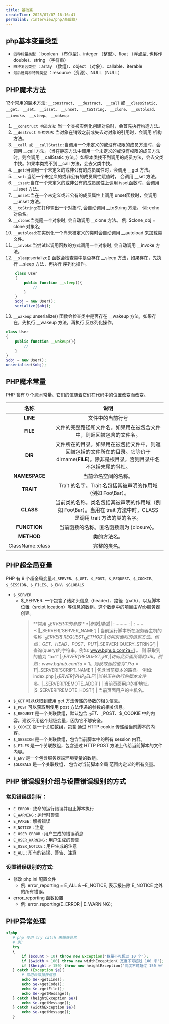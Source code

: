 ```yaml
---
title: 基础篇
createTime: 2025/07/07 16:16:41
permalink: /interview/php/基础篇/
---
```



## php基本变量类型

- `四种标量类型` ：boolean （布尔型）、integer （整型）、float （浮点型, 也称作 double)、string （字符串）
- `四种复合类型` ：array （数组）、object （对象）、callable、iterable
- `最后是两种特殊类型` ：resource（资源）、NULL（NULL）

## PHP魔术方法

13个常用的魔术方法:  `__construct`、 `__destruct`、 `__call` 或 `__classStatic`、 `__get`、 `__set`、 `__isset`、 `__unset`、 `__toString`、 `__clone`、 `__sutoload`、 `__invoke`、 `__sleep`、 `__wakeup`

1. `__construct 构造方法`: 当一个类被实例化创建对象时，会首先执行构造方法。
2. `__destruct 析构方法`: 当对象在销毁之前或失去对对象的引用时，会调用 析构方法。
3. `__call 或 __callStatic` :当调用一个未定义的或没有权限的成员方法时，会调用 __call 方法。（当在静态方法中调用一个未定义的或没有权限的成员方法时，则会调用 __callStatic 方法。）如果本类找不到调用的成员方法，会去父类中找。如果本类找不到 __call 方法，会去父类中找。
4. `__get`:当调用一个未定义的或非公有的成员属性时，会调用 __get 方法。
5. `__set`: 当给一个未定义的或非公有的成员属性赋值时， 会调用 __set 方法。
6. `__isset`:当在一个未定义的或非公有的成员属性上调用 isset函数时，会调用 __isset 方法。
7. `__unset`:当在一个未定义或非公有的成员属性上调用 unset函数时，会调用 __unset 方法。
8. `__toString`:在打印输出一个对象时, 会自动调用 __toString 方法。 例: echo 对象名。
9. `__clone`:当克隆一个对象时, 会自动调用 __clone 方法。 例: $clone_obj = clone 对象名;
10. `__autoload`:在实例化一个尚未被定义的类时会自动调用 __autoload 来加载类文件。
11. `__invoke`:当尝试以调用函数的方式调用一个对象时, 会自动调用 __invoke 方法。
12. `__sleep`:serialize() 函数会检查类中是否存在 __sleep 方法，如果存在，先执行 __sleep 方法，再执行 序列化操作。
```php
    class User
    {
        public function __sleep(){
            // 
        }
    }
    $obj = new User();
    serialize($obj);
```

13.  `__wakeup`:unserialize() 函数会检查类中是否存在 __wakeup 方法，如果存在，先执行 __wakeup 方法，再执行 反序列化操作。  
```php
class User
{
    public function __wakeup(){
        // 
    }
}
$obj = new User();
unserialize($obj);
```

## PHP魔术常量

PHP 含有 9 个魔术常量。它们的值随着它们在代码中的位置改变而改变。

|        名称        |                                       说明                                        |
|:----------------:|:-------------------------------------------------------------------------------:|
|     __LINE__     |                                    文件中的当前行号                                     |
|     __FILE__     |                       文件的完整路径和文件名。如果用在被包含文件中，则返回被包含的文件名。                        |
|     __DIR__      | 文件所在的目录。如果用在被包括文件中，则返回被包括的文件所在的目录。它等价于 dirname(__FILE__)。除非是根目录，否则目录中名不包括末尾的斜杠。 |
|  __NAMESPACE__   |                                   当前命名空间的名称。                                    |
|    __TRAIT__     |                    Trait 的名字。Trait 名包括其被声明的作用域（例如 Foo\Bar）。                     |
|    __CLASS__     |     当前类的名称。类名包括其被声明的作用域（例如 Foo\Bar）。当用在 trait 方法中时，CLASS 是调用 trait 方法的类的名字。     |
|   __FUNCTION__   |                            当前函数的名称。匿名函数则为 {closure}。                            |
|    __METHOD__    |                                     类的方法名。                                      |
| ClassName::class |                                     完整的类名。                                      |

## PHP超全局变量
PHP 有 9 个超全局变量:`$_SERVER`、`$_GET`、`$_POST`、`$_REQUEST`、`$_COOKIE`、`$_SESSION`、`$_FILES`、`$_ENV`、`$GLOBALS`

- `$_SERVER`
  - $_SERVER: 一个包含了诸如头信息（header）、路径（path）、以及脚本位置（srcipt location）等信息的数组。这个数组中的项目由Web服务器创建。
    > **常用 $_SERVER 中的参数**
    > |参数 |	                        描述|
    > |:---:|:---:|
    > |$_SERVER['SERVER_NAME']    |      当前运行脚本所在服务器主机的名称
    > |$_SERVER['REQUEST_METHOD'] |      访问页面时的请求方法。例如：GET、HEAD，POST，PUT
    > |$_SERVER['QUERY_STRING']	  |   查询(query)的字符串。例如: www.bqhub.com?a=1 。 则 获取到的值为 “a=1”
    > |$_SERVER['REQUEST_URI']    |      访问此页面所需的URI。例如: www.bqhub.com?a=1 。 则 获取到的值为 “/?a=1”
    > |$_SERVER['SCRIPT_NAME']    |      包含当前脚本的路径。 例如: index.php
    > |$_SERVER['PHP_SELF']       |      当前正在执行的脚本文件名。
    > |$_SERVER['REMOTE_ADDR']    |      当前页面用户的IP地址。
    > |$_SERVER['REMOTE_HOST']    |      当前页面用户的主机名。
- `$_GET` 可以获取到使用 get 方法传递的参数的相关信息。
- `$_POST` 可以获取到使用 post 方法传递的参数的相关信息。
- `$_REQUEST` 是一个关联数组，默认包含 $_GET、$_POST、$_COOKIE 中的内容。建议不用这个超级变量，因为它不够安全。
- `$_COOKIE` 是一个关联数组，包含 通过 HTTP cookie 传递给当前脚本的内容。
- `$_SESSION` 是一个关联数组，包含当前脚本中的所有 session 内容。
- `$_FILES` 是一个关联数组，包含通过 HTTP POST 方法上传给当前脚本的文件内容。
- `$_ENV` 是一个包含服务器端环境变量的数组。
- `$GLOBALS` 是一个关联数组， 包含对当前脚本全局 范围内定义的所有变量。


## PHP 错误级别介绍与设置错误级别的方式
### 常见错误级别有：
 - `E_ERROR` : 致命的运行错误并阻止脚本执行
 - `E_WARNING` : 运行时警告
 - `E_PARSE` : 解析错误
 - `E_NOTICE` : 注意
 - `E_USER_ERROR` : 用户生成的错误消息
 - `E_USER_WARNING` : 用户生成的警告
 - `E_USER_NOTICE` : 用户生成的注意
 - `E_ALL` : 所有的错误、警告、注意

### 设置错误级别的方式:
 - 修改 php.ini 配置文件
    - 例: error_reporting = E_ALL & ~E_NOTICE, 表示报告除 E_NOTICE 之外的所有错误。
 - error_reporting 函数设置
    - 例: error_reporting(E_ERROR | E_WARNING);

## PHP异常处理
```php
<?php
   # php 使用 try catch 来捕获异常
   # 例: 
   try
   {
       if ($count > 10) throw new Exception('数量不可超过 10 个');
       if ($width > 100) throw new widthException('宽度不可超过 100 米');
       if ($height > 150) throw new heightException('高度不可超过 150 米');
   } catch (Exception $e){
       # 常用异常捕获信息
       echo $e->getLine();
       echo $e->getCode();
       echo $e->getFile();
       echo $e->getMessage();
   } catch (heightException $e){
       echo $e->getMessage();
   } catch (widthException $e){
       echo $e->getMessage();
   } 

```

